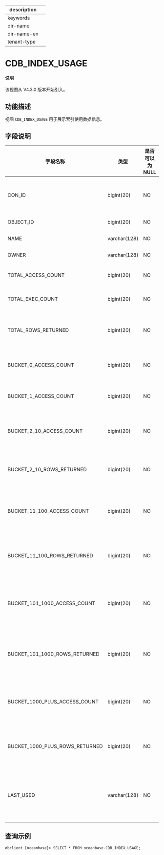 |description||
|---|---|
|keywords||
|dir-name||
|dir-name-en||
|tenant-type||

# CDB_INDEX_USAGE

<main id="notice" type='explain'>
<h4>说明</h4>
<p>该视图从 V4.3.0 版本开始引入。</p>
</main>

## 功能描述

视图 `CDB_INDEX_USAGE` 用于展示索引使用数据信息。

## 字段说明

| **字段名称** | **类型** | **是否可以为 NULL** | **描述** |
| --- | --- | --- | --- |
| CON_ID | bigint(20) | NO | 容器 ID（租户 ID） |
| OBJECT_ID | bigint(20) | NO | 索引表 ID |
| NAME | varchar(128) | NO | 索引表名 |
| OWNER | varchar(128) | NO | 数据库名 |
| TOTAL_ACCESS_COUNT | bigint(20) | NO | 总共访问次数 |
| TOTAL_EXEC_COUNT | bigint(20) | NO | 总共执行次数 |
| TOTAL_ROWS_RETURNED | bigint(20) | NO | 总共返回的索引表行数 |
| BUCKET_0_ACCESS_COUNT | bigint(20) | NO | 索引表使用 0 次 |
| BUCKET_1_ACCESS_COUNT | bigint(20) | NO | 索引表引使用 1 次 |
| BUCKET_2_10_ACCESS_COUNT | bigint(20) | NO | 索引表使用 2 到 10 次 |
| BUCKET_2_10_ROWS_RETURNED | bigint(20) | NO | 索引表返回 2 到 10 行 |
| BUCKET_11_100_ACCESS_COUNT | bigint(20) | NO | 索引表访问 11  到 100 次 |
| BUCKET_11_100_ROWS_RETURNED | bigint(20) | NO | 索引表返回 11 到 100 行 |
| BUCKET_101_1000_ACCESS_COUNT | bigint(20) | NO | 索引表访问 101 到 1000 次 |
| BUCKET_101_1000_ROWS_RETURNED | bigint(20) | NO | 索引表返回 101 到 1000 行 |
| BUCKET_1000_PLUS_ACCESS_COUNT | bigint(20) | NO | 索引表被使用超过 1000 次 |
| BUCKET_1000_PLUS_ROWS_RETURNED | bigint(20) | NO | 索引表返回超过 1000 行 |
| LAST_USED | varchar(128) | NO | 索引表最后一次被使用的时间 |

## 查询示例

```shell
obclient [oceanbase]> SELECT * FROM oceanbase.CDB_INDEX_USAGE;
```
